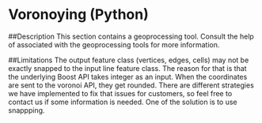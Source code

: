 # Voronoying (Python)

##Description
This section contains a geoprocessing tool. Consult the help of associated with the geoprocessing tools for more information.

##Limitations
The output feature class (vertices, edges, cells) may not be exactly snapped to the input line feature class. The reason for that is that the underlying Boost API takes integer as an input. When the coordinates are sent to the voronoi API, they get rounded. There are different strategies we have implemented to fix that issues for customers, so feel free to contact us if some information is needed. One of the solution is to use snappping.
